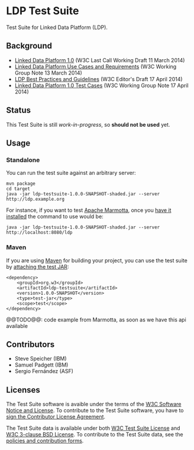 # LDP Test Suite

Test Suite for Linked Data Platform (LDP).

## Background 

* [Linked Data Platform 1.0](http://www.w3.org/TR/ldp/) (W3C Last Call Working Draft 11 March 2014)
* [Linked Data Platform Use Cases and Requirements](http://www.w3.org/TR/ldp-ucr/) (W3C Working Group Note 13 March 2014)
* [LDP Best Practices and Guidelines](https://dvcs.w3.org/hg/ldpwg/raw-file/default/ldp-bp/ldp-bp.html) (W3C Editor's Draft 17 April 2014)
* [Linked Data Platform 1.0 Test Cases](https://dvcs.w3.org/hg/ldpwg/raw-file/default/Test%20Cases/LDP%20Test%20Cases.html) (W3C Working Group Note 17 April 2014)

## Status

This Test Suite is still _work-in-progress_, so __should not be used__ yet.

## Usage

### Standalone

You can run the test suite against an arbitrary server:

    mvn package
    cd target
    java -jar ldp-testsuite-1.0.0-SNAPSHOT-shaded.jar --server http://ldp.example.org

For instance, if you want to test [Apache Marmotta](http://marmotta.apache.org), once you
[have it installed](http://marmotta.apache.org/installation.html#source) the command to use
would be:

    java -jar ldp-testsuite-1.0.0-SNAPSHOT-shaded.jar --server http://localhost:8080/ldp

### Maven

If you are using [Maven](http://maven.apache.org) for building your project, you can use the test suite by 
[attaching the test JAR](http://maven.apache.org/guides/mini/guide-attached-tests.html#Using_the_attached_test_JAR):

    <dependency>
        <groupId>org.w3</groupId>
        <artifactId>ldp-testsuite</artifactId>
        <version>1.0.0-SNAPSHOT</version>
        <type>test-jar</type>
        <scope>test</scope>
    </dependency>

@@TODO@@: code example from Marmotta, as soon as we have this api available

## Contributors

* Steve Speicher (IBM)
* Samuel Padgett (IBM)
* Sergio Fernández (ASF)

## Licenses

The Test Suite software is avaible under the terms of the [W3C Software Notice and License](http://www.w3.org/Consortium/Legal/2002/copyright-software-20021231).
To contribute to the Test Suite software, you have to [sign the Contributor License Agreement](https://www.clahub.com/agreements/w3c/ldp-testsuite).

The Test Suite data is available under both [W3C Test Suite License](http://www.w3.org/Consortium/Legal/2008/04-testsuite-license) and 
[W3C 3-clause BSD License](http://www.w3.org/Consortium/Legal/2008/03-bsd-license). To contribute to the Test Suite data, see the 
[policies and contribution forms](http://www.w3.org/2004/10/27-testcases).

